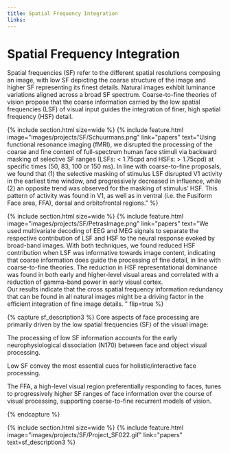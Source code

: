 ```yaml
---
title: Spatial Frequency Integration
links:
---
```

# Spatial Frequency Integration

Spatial frequencies (SF) refer to the different spatial resolutions composing an image, with low SF depicting the coarse structure of the image and higher SF representing its finest details. Natural images exhibit luminance variations aligned across a broad SF spectrum. Coarse-to-fine theories of vision propose that the coarse information carried by the low spatial frequencies (LSF) of visual input guides the integration of finer, high spatial frequency (HSF) detail. 

{% include section.html
  size=wide %}
{%
  include feature.html
  image="images/projects/SF/Schuurmans.png"
  link="papers"
  text="Using functional resonance imaging (fMRI), we disrupted the processing of the coarse and fine content of full-spectrum human face stimuli via backward masking of selective SF ranges (LSFs: < 1.75cpd and HSFs: > 1.75cpd) at specific times (50, 83, 100 or 150 ms). In line with coarse-to-fine proposals, we found that (1) the selective masking of stimulus LSF disrupted V1 activity in the earliest time window, and progressively decreased in influence, while (2) an opposite trend was observed for the masking of stimulus’ HSF. This pattern of activity was found in V1, as well as in ventral (i.e. the Fusiform Face area, FFA), dorsal and orbitofrontal regions."
%}

{% include section.html 
  size=wide %}
{%
  include feature.html
  image="images/projects/SF/PetrasImage.png"
  link="papers"
  text="We used multivariate decoding of EEG and MEG signals to separate the respective contribution of LSF and HSF to the neural response evoked by broad-band images. With both techniques, we found reduced HSF contribution when LSF was informative towards image content, indicating that coarse information does guide the processing of fine detail, in line with coarse-to-fine theories. 
The reduction in HSF representational dominance was found in both early and higher-level visual areas and correlated with a reduction of gamma-band power in early visual cortex.  
Our results indicate that the cross spatial frequency information redundancy that can be found in all natural images might be a driving factor in the efficient integration of fine image details. "
  flip=true
%}

{% capture sf_description3 %}
  Core aspects of face processing are primarily driven by the low spatial frequencies (SF) of the visual image: 
  <p> The processing of low SF information accounts for the early neurophysiological dissociation (N170) between face and object visual processing. </p> 
  <p> Low SF convey the most essential cues for holistic/interactive face processing. </p> 
  <p> The FFA, a high-level visual region preferentially responding to faces, tunes to progressively higher SF ranges of face information over the course of visual processing, supporting coarse-to-fine recurrent models of vision. </p>
{% endcapture %}


{% include section.html
  size=wide %}
{%
  include feature.html
  image="images/projects/SF/Project_SF022.gif"
  link="papers"
  text=sf_description3
  %}
